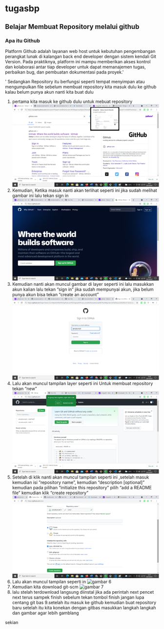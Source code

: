 # tugasbp
## Belajar Membuat Repository melalui github

### Apa itu Github
Platform Github adalah layanan web host untuk kebutuhan pengembangan perangkat lunak di kalangan back end developer dengan sistem kendali Git Version. Pada praktiknya, platform ini mampu memberikan akses kontrol dan kolaborasi antar tiap developer untuk dapat memanajemen tugas, perbaikan bug, dan pembuatan dokumentasi pada proyek.'<p>'
Sedangkan Repository itu berfungsi seperti tempat menyimpan atau mengumpulkan file
sebelum membuat repository kita masuk dulu ke github kalau belum punya akun nanti kita buat dulu
1. pertama kita masuk ke github dulu untuk mebuat repository
![gambar 1](sstugaspemrograman1.png)
2.	Kemudian, Ketika masuk nanti akan terlihat seperti ini jika sudah melihat gambar ini lalu tekan sign in 
![gambar 2](sstugaspemrograman2.png)
3. Kemudian nanti akan muncul gambar di layer seperti ini lalu masukkan akun kalian lalu tekan “sign in” jika sudah mempunyai akun,  jika belum punya akun bisa tekan “create an account”
![gambar 3](sstugaspemrograman3.png)
4. Lalu akan muncul tampilan layer seperti ini 
Untuk membuat repository tekan “new” 
![gambar 4](sstugaspemrograman4.png)
5. Setelah di klik nanti akan muncul tampilan seperti ini ,setelah masuk kemudian isi ”repository name”, kemudian “description [optional]”  kemudian pada pilihan “initialize this repository” pilih “add a README file”  kemudian klik “create repository”
![gambar 5](sstugaspemrograman5.png)
6. Lalu akan muncul tampilan seperti in
![gambar 6](sstugaspemrograman6.png)
7. Kemudian kita download git-scm 
![gambar 7](sstugaspemrograman7.png)
 8. lalu stelah terdownload langsung diinstal 
  jika ada perintah next pencet next terus sampek finish 
  sebelum tekan tombol finish jangan lupa centang git bas
 9.setelah itu masuk ke github kemudian buat repository baru 
  setelah itu kita konekan dengan gitbas
  masukkan langkah langkah dan gambar agar lebih gamblang
  
  
  sekian 


